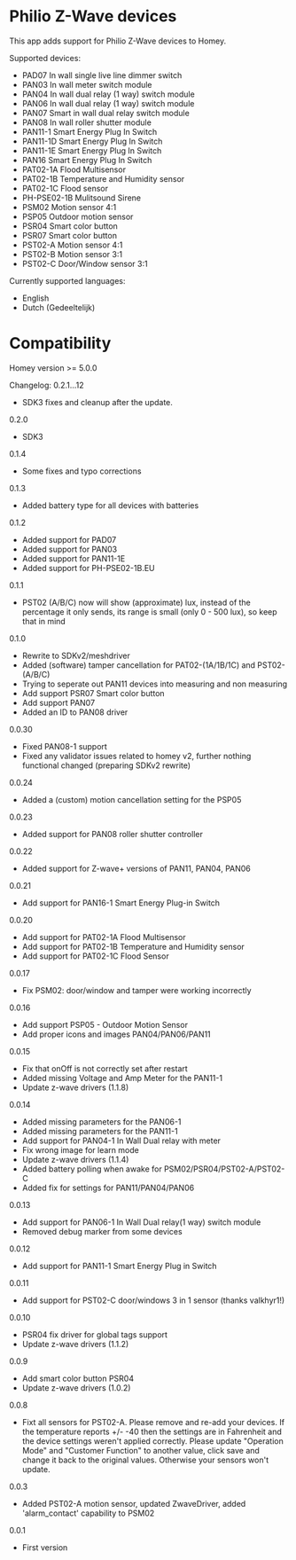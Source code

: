 # Philio Z-Wave devices
This app adds support for Philio Z-Wave devices to Homey.

Supported devices:
* PAD07         In wall single live line dimmer switch
* PAN03         In wall meter switch module
* PAN04         In wall dual relay (1 way) switch module
* PAN06         In wall dual relay (1 way) switch module
* PAN07         Smart in wall dual relay switch module
* PAN08         In wall roller shutter module
* PAN11-1       Smart Energy Plug In Switch
* PAN11-1D      Smart Energy Plug In Switch
* PAN11-1E      Smart Energy Plug In Switch
* PAN16         Smart Energy Plug In Switch
* PAT02-1A      Flood Multisensor
* PAT02-1B      Temperature and Humidity sensor
* PAT02-1C      Flood sensor
* PH-PSE02-1B   Mulitsound Sirene
* PSM02         Motion sensor 4:1
* PSP05         Outdoor motion sensor
* PSR04         Smart color button
* PSR07         Smart color button
* PST02-A       Motion sensor 4:1
* PST02-B       Motion sensor 3:1
* PST02-C       Door/Window sensor 3:1

Currently supported languages:
* English
* Dutch (Gedeeltelijk)

# Compatibility
Homey version >= 5.0.0

Changelog:
0.2.1...12
* SDK3 fixes and cleanup after the update.

0.2.0
* SDK3

0.1.4
* Some fixes and typo corrections

0.1.3
* Added battery type for all devices with batteries

0.1.2
* Added support for PAD07
* Added support for PAN03
* Added support for PAN11-1E
* Added support for PH-PSE02-1B.EU

0.1.1
* PST02 (A/B/C) now will show (approximate) lux, instead of the percentage it only sends, its range is small (only 0 - 500 lux), so keep that in mind

0.1.0
* Rewrite to SDKv2/meshdriver
* Added (software) tamper cancellation for PAT02-(1A/1B/1C) and PST02-(A/B/C)
* Trying to seperate out PAN11 devices into measuring and non measuring
* Add support PSR07 Smart color button
* Add support PAN07
* Added an ID to PAN08 driver

0.0.30
* Fixed PAN08-1 support
* Fixed any validator issues related to homey v2, further nothing functional changed (preparing SDKv2 rewrite)

0.0.24
* Added a (custom) motion cancellation setting for the PSP05

0.0.23
* Added support for PAN08 roller shutter controller

0.0.22
* Added support for Z-wave+ versions of PAN11, PAN04, PAN06

0.0.21
* Add support for PAN16-1 Smart Energy Plug-in Switch   

0.0.20
* Add support for PAT02-1A Flood Multisensor   
* Add support for PAT02-1B Temperature and Humidity sensor    
* Add support for PAT02-1C Flood Sensor   

0.0.17
* Fix PSM02: door/window and tamper were working incorrectly

0.0.16
* Add support PSP05 - Outdoor Motion Sensor
* Add proper icons and images PAN04/PAN06/PAN11

0.0.15
* Fix that onOff is not correctly set after restart
* Added missing Voltage and Amp Meter for the PAN11-1
* Update z-wave drivers (1.1.8)

0.0.14
* Added missing parameters for the PAN06-1
* Added missing parameters for the PAN11-1
* Add support for PAN04-1 In Wall Dual relay with meter
* Fix wrong image for learn mode
* Update z-wave drivers (1.1.4)
* Added battery polling when awake for PSM02/PSR04/PST02-A/PST02-C
* Added fix for settings for PAN11/PAN04/PAN06

0.0.13
* Add support for PAN06-1 In Wall Dual relay(1 way) switch module
* Removed debug marker from some devices

0.0.12
* Add support for PAN11-1 Smart Energy Plug in Switch

0.0.11
* Add support for PST02-C door/windows 3 in 1 sensor (thanks valkhyr1!)

0.0.10
* PSR04 fix driver for global tags support
* Update z-wave drivers (1.1.2)

0.0.9
* Add smart color button PSR04
* Update z-wave drivers (1.0.2)

0.0.8
* Fixt all sensors for PST02-A. Please remove and re-add your devices. If the temperature reports +/- -40 then the settings are in Fahrenheit and the device settings weren't applied correctly. Please update "Operation Mode" and "Customer Function" to another value, click save and change it back to the original values. Otherwise your sensors won't update.

0.0.3
* Added PST02-A motion sensor, updated ZwaveDriver, added 'alarm_contact' capability to PSM02

0.0.1
* First version
